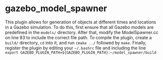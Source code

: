 # gazebo_model_spawner

This plugin allows for generation of objects at different times and locations in a Gazebo simulation. To do this, first ensure that all Gazebo models are predefined in the `models/` directory. After that, modify the ModelSpawner.cc on line 83 to include the correct file path. To compile the plugin, create a `build/` directory, `cd` into it, and run `cmake ../` followed by `make`. Finally, register the plugin by editing your `~/.bashrc` file and including the line  
```export GAZEBO_PLUGIN_PATH=${GAZEBO_PLUGIN_PATH}:~/model_spawner/build```
